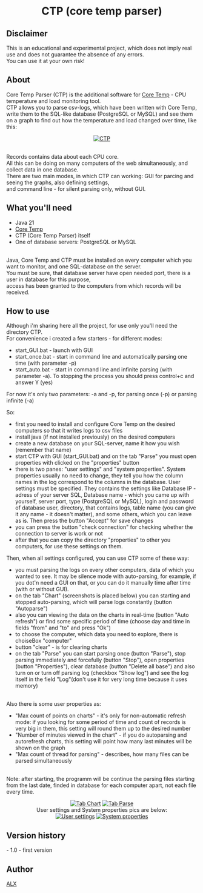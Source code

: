 
<h1><p align="center">CTP (core temp parser)</p></h1>
<p align="center">
<h2>Disclaimer</h2>
This is an educational and experimental project, which does not imply real use and does not guarantee the absence of
  any errors.
  <br>You can use it at your own risk!
</p>
<p>
<h2> About</h2>
</p>
<p>
  Core Temp Parser (CTP) is the additional software for <a href="https://www.alcpu.com/CoreTemp/">Core Temp</a> - CPU temperature and load monitoring tool.
  <br> CTP allows you to parse csv-logs, which have been written with Core Temp, 
  <br>write them to the SQL-like database (PostgreSQL or MySQL) and see them on a graph to find out how the temperature and load changed over time, like this:
  <br><p align="center"><a href="https://ibb.co/J7GrZvX"><img src="https://i.ibb.co/9T1yPbR/CTP.png" alt="CTP" border="0"></a></p>
  <br>Records contains data about each CPU core.
  <br>All this can be doing on many computers of the web simultaneously, and collect data in one database.
  <br>There are two main modes, in which CTP can working: GUI for parcing and seeing the graphs, also defining settings,
  <br>and command line - for silent parsing only, without GUI.
</p>
<h2>What you'll need</h2>
<ul>
  <li>Java 21</li>
  <li><a href="https://www.alcpu.com/CoreTemp/">Core Temp</a></li>
  <li>CTP (Core Temp Parser) itself</li>
  <li>One of database servers: PostgreSQL or MySQL</li>
</ul>
<br>Java, Core Temp and CTP must be installed on every computer which you want to monitor, and one SQL-database on the server.
<br>You must be sure, that database server have open needed port, there is a user in database for this purpose,
<br>access has been granted to the computers from which records will be received.
<h2>How to use</h2>
<p>Although i'm sharing here all the project, for use only you'll need the directory CTP.
<br>For convenience i created a few starters - for different modes:
<ul>
  <li>start_GUI.bat - launch with GUI</li>
  <li>start_once.bat - start in command line and automatically parsing one time (with parameter -p)</li>
  <li>start_auto.bat - start in command line and infinite parsing (with parameter -a). To stopping the process you should press control+c and answer Y (yes)</li>
</ul>
For now it's only two parameters: -a and -p, for parsing once (-p) or parsing infinite (-a)
</p>
So:
<ul>
  <li>first you need to install and configure Core Temp on the desired computers so that it writes logs to csv files</li>
  <li>install java (if not installed previously) on the desired computers</li>
  <li>create a new database on your SQL-server, name it how you wish (remember that name)</li>
  <li>start CTP with GUI (start_GUI.bat) and on the tab "Parse" you must open properties with clicked on the "properties" button </li>
  <li>there is two panes: "user settings" and "system properties". System properties usually no need to change, 
  they tell you how the column names in the log correspond to the columns in the database.
  User settings must be specified. They contains the settings like Database IP - adress of your server SQL, Database name - which you came up with yourself,
  server port, type (PostgreSQL or MySQL), login and password of database user, directory, that contains logs, table name (you can give it any name - it doesn't matter), and some others, which you can leave as is. 
  Then press the button "Accept" for save changes</li>
  <li>you can press the button "check connection" for checking whether the connection to server is work or not</li>
  <li>after that you can copy the directory "properties" to other you computers, for use these settings on them.</li>
</ul>
Then, when all settings configured, you can use CTP some of these way:
<ul>
  <li>you must parsing the logs on every other computers, data of which you wanted to see. 
    It may be silence mode with auto-parsing, for example, if you dot'n need a GUI on that, or you can do it manually time after time (with or without GUI).</li>
  <li>on the tab "Chart" (screenshots is placed below) you can starting and stopped auto-parsing, which will parse logs constantly (button "Autoparse")</li>
  <li>also you can viewing the data on the charts in real-time (button "Auto refresh") 
    or find some specific period of time (choose day and time in fields "from" and "to" and press "Ok")</li>
    <li>to choose the computer, which data you need to explore, there is choiseBox "computer"</li>
    <li>button "clear" - is for clearing charts</li>
    <li>on the tab "Parse" you can start parsing once (button "Parse"), stop parsing immediately and forcefully (button "Stop"), 
    open properties (button "Properties"), clear database (button "Delete all base") 
    and also turn on or turn off parsing log (checkbox "Show log") and see the log itself in the field "Log"(don't use it for very long time because it uses memory)</li>
</ul>
<br>Also there is some user properties as:
<ul>
  <li>"Max count of points on charts" - it's only for non-automatic refresh mode: 
    if you looking for some period of time and count of records is very big in them, this setting will round them up to the desired number</li>
    <li>"Number of minutes viewed in the chart" - if you do autoparsing and autorefresh charts, this setting will point how many last minutes will be shown on the graph</li>
    <li>"Max count of thread for parsing" - describes, how many files can be parsed simultaneously</li>
</ul>
<br> Note: after starting, the programm will be continue the parsing files starting from the last date, finded in database for each computer apart, not each file every time.
<br><p align="center"><a href="https://ibb.co/rwpTJJ2"><img src="https://i.ibb.co/qrgXwwY/2024-04-01-13-44-58.png" alt="Tab Chart" border="0"></a>
<a href="https://ibb.co/sHv7ZVq"><img src="https://i.ibb.co/jRvtSrD/2024-04-01-13-43-58.png" alt="Tab Parse" border="0"></a>
<br>User settings and System properties pics are below:
<br>
<a href="https://ibb.co/zS791tM"><img src="https://i.ibb.co/zS791tM/2024-04-01-14-52-36.png" alt="User settings" border="0"></a>
<a href="https://ibb.co/Ns6Xs9P"><img src="https://i.ibb.co/Ns6Xs9P/2024-03-29-18-53-22.png" alt="System properties" border="0"></a>

</p>

<h2>Version history</h2>
- 1.0 - first version
<h2>Author</h2>
<a href="https://github.com/AlekseevALX">ALX</a>

